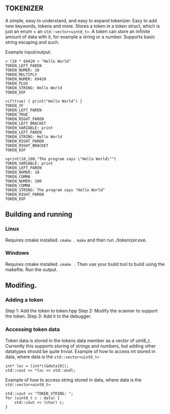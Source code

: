 ## TOKENIZER

A simple, easy to understand, and easy to expand tokenizer.
Easy to add new keywords, tokens and more.
Stores a token in a token struct, which is just an enum + an ```std::vector<uint8_t>```. A token can store an infinite amount of data with it, for example a string or a number.
Supports basic string escaping and such.

Example input/output:
```
> (10 * 69420 + "Hello World"    
TOKEN_LEFT_PAREN
TOKEN_NUMER: 10
TOKEN_MULTIPLY
TOKEN_NUMER: 69420
TOKEN_PLUS
TOKEN_STRING: Hello World
TOKEN_EOF
```
```
>if(true) { print("Hello World") }
TOKEN_IF
TOKEN_LEFT_PAREN
TOKEN_TRUE
TOKEN_RIGHT_PAREN
TOKEN_LEFT_BRACKET
TOKEN_VARIABLE: print
TOKEN_LEFT_PAREN
TOKEN_STRING: Hello World
TOKEN_RIGHT_PAREN
TOKEN_RIGHT_BRACKET
TOKEN_EOF
```

```
>print(10,100,"The program says \"Hello World\"")
TOKEN_VARIABLE: print
TOKEN_LEFT_PAREN
TOKEN_NUMER: 10
TOKEN_COMMA
TOKEN_NUMER: 100
TOKEN_COMMA
TOKEN_STRING: The program says "Hello World"
TOKEN_RIGHT_PAREN
TOKEN_EOF
```

## Building and running

### Linux

Requires cmake installed.
```cmake .```
```make```
and then run ./tokenizer.exe.

### Windows

Requires cmake installed.
```cmake .```
Then use your build tool to build using the makefile.
Run the output.

## Modifing.

### Adding a token

Step 1: Add the token to token.hpp
Step 2: Modify the scanner to support the token.
Step 3: Add it to the debugger.

### Accessing token data

Token data is stored in the tokens data member as a vector of uint8_t.
Currently this supports storing of strings and numbers, but adding other datatypes should be quite trivial.
Example of how to access int stored in data, where data is the ```std::vector<uint8_t>```
```
int* loc = (int*)(&data[0]);
std::cout << *loc << std::endl;
```
Example of how to access string stored in data, where data is the ```std::vector<uint8_t>```
```
std::cout << "TOKEN_STRING: ";
for (uint8_t c : data) {
	std::cout << (char) c;
}
```


